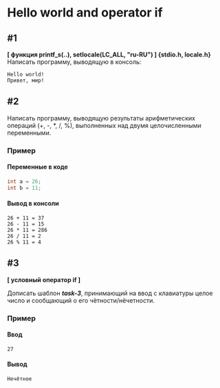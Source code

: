 # Hello world and operator if

## #1

**[ функция printf_s(..), setlocale(LC_ALL, "ru-RU") ]
{stdio.h, locale.h}**
Написать программу, выводящую в консоль:

```
Hello world!
Привет, мир!
```

## #2

Написать программу, выводящую результаты арифметических операций (+, -, \*, /, %), выполненных над двумя целочисленными переменными.

### Пример

#### Переменные в коде

```c
int a = 26;
int b = 11;
```

#### Вывод в консоли

```
26 + 11 = 37
26 - 11 = 15
26 * 11 = 286
26 / 11 = 2
26 % 11 = 4
```

## #3

**[ условный оператор if ]**

Дописать шаблон _**task-3**_, принимающий на ввод с клавиатуры целое число и сообщающий о его чётности/нёчетности.

### Пример

#### Ввод

```
27
```

#### Вывод

```
Нечётное
```


